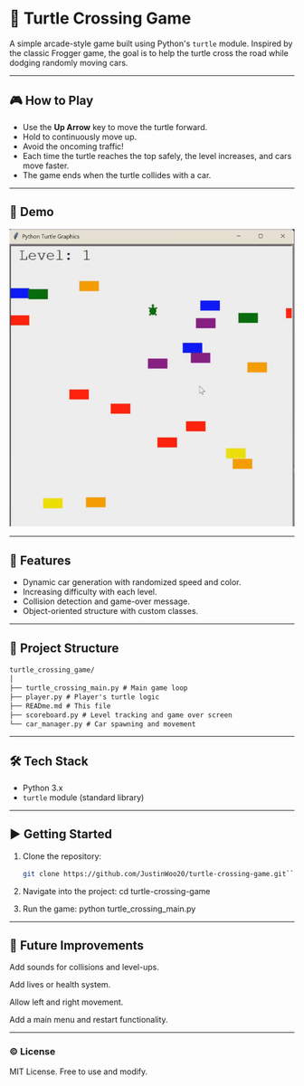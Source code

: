 # 🐢 Turtle Crossing Game

A simple arcade-style game built using Python's `turtle` module. 
Inspired by the classic Frogger game, the goal is to help the turtle cross the road while dodging randomly moving cars.

---

## 🎮 How to Play

- Use the **Up Arrow** key to move the turtle forward.
- Hold to continuously move up.
- Avoid the oncoming traffic!
- Each time the turtle reaches the top safely, the level increases, and cars move faster.
- The game ends when the turtle collides with a car.

---

## 📸 Demo
![Turtle App Demo](images/game-demo.gif)

---

## 🧠 Features

- Dynamic car generation with randomized speed and color.
- Increasing difficulty with each level.
- Collision detection and game-over message.
- Object-oriented structure with custom classes.

---

## 📁 Project Structure
```
turtle_crossing_game/
│
├── turtle_crossing_main.py # Main game loop
├── player.py # Player's turtle logic
├── READme.md # This file
├── scoreboard.py # Level tracking and game over screen
└── car_manager.py # Car spawning and movement
```

---

## 🛠️ Tech Stack

- Python 3.x
- `turtle` module (standard library)

---

## ▶️ Getting Started

1. Clone the repository:
   ```bash
   git clone https://github.com/JustinWoo20/turtle-crossing-game.git```

2. Navigate into the project:
    cd turtle-crossing-game

3. Run the game:
    python turtle_crossing_main.py

---

## 📌 Future Improvements

Add sounds for collisions and level-ups.

Add lives or health system.

Allow left and right movement.

Add a main menu and restart functionality.

---

### © License
MIT License. Free to use and modify.